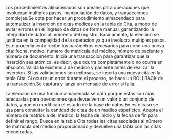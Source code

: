 Los procedimientos almacenados son ideales para operaciones que involucran múltiples pasos, manipulación de datos, y transacciones complejas.Se opta por hacer un procedimiento almacendado para automatizar la insercion de citas medicas en la tabla de Cita, a modo de evitar errores en el ingreso de datos de forma manual, garantizando la integridad de datos al momento del registro. Basicamente, la eleccion se justifica en la complejidad de la operacion ya que involucra multiples pasos.
Este procedimiento recibe los parámetros necesarios para crear una nueva cita: fecha, motivo, número de matrícula del médico, número de paciente y número de documento.
Inicia una transacción para garantizar que la inserción sea atómica, es decir, que ocurra completamente o no ocurra en absoluto.
Valida la existencia de medico y paciente antes de realizar la insercion.
Si las validaciones son exitosas, se inserta una nueva cita en la tabla Cita.
Si ocurre un error durante el proceso, se hace un ROLLBACK de la transacción.Se captura y lanza un mensaje de error si falla.

La eleccion de una funcion almacenada se opta porque estas son más adecuadas para operaciones que devuelven un valor o un conjunto de datos, y que no modifican el estado de la base de datos.En este caso se usa para consultar la cantidad de citas de un medico espeficico.
Acepta el número de matrícula del médico, la fecha de inicio y la fecha de fin para definir el rango. Busca en la tabla Cita todas las citas asociadas al número de matrícula del médico proporcionado y devuelve una tabla con las citas encontradas.
